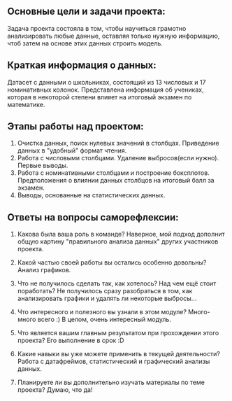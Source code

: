## Основные цели и задачи проекта:
Задача проекта состояла в том, чтобы научиться грамотно анализировать любые данные, оставляя только нужную информацию, чтоб затем на основе этих данных строить модель.
## Краткая информация о данных:
Датасет с данными о школьниках, состоящий из 13 числовых и 17 номинативных колонок. Представлена информация об учениках, которая в некоторой степени влияет на итоговый экзамен 
по математике.
## Этапы работы над проектом:
1) Очистка данных, поиск нулевых значений в столбцах. Приведение данных в "удобный" формат чтения.
2) Работа с числовыми столбцами. Удаление выбросов(если нужно). Первые выводы.
3) Работа с номинативными столбцами и построение боксплотов. Предположения о влиянии данных столбцов на итоговый балл за экзамен.
4) Выводы, основанные на статистических данных.

## Ответы на вопросы саморефлексии:
1. Какова была ваша роль в команде?
Наверное, мой подход дополнит общую картину "правильного анализа данных" других участников проекта.

2. Какой частью своей работы вы остались особенно довольны?
Анализ графиков.

3. Что не получилось сделать так, как хотелось? Над чем ещё стоит поработать?
Не получилось сразу разобраться в том, как анализировать графики и удалять ли некоторые выбросы...

4. Что интересного и полезного вы узнали в этом модуле?
Много-много всего :) В целом, очень интересный модуль.

5. Что является вашим главным результатом при прохождении этого проекта?
Его выполнение в срок :D

6. Какие навыки вы уже можете применить в текущей деятельности?
Работа с датафреймов, статистический и графический анализы данных.

7. Планируете ли вы дополнительно изучать материалы по теме проекта?
Думаю, что да!
